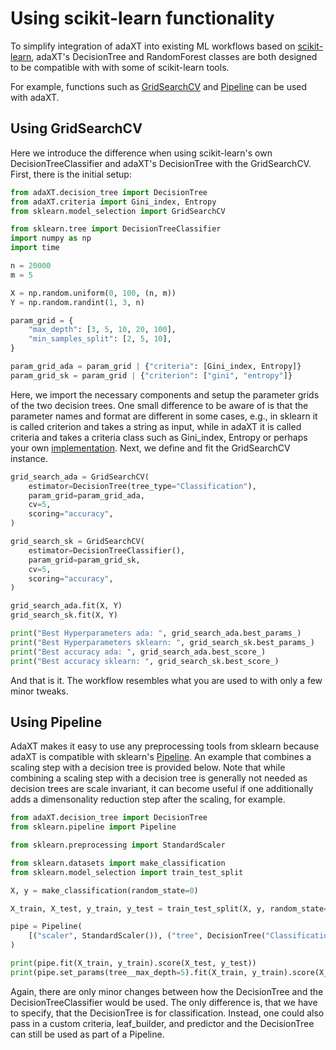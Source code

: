 # Using scikit-learn functionality

To simplify integration of adaXT into existing ML workflows based on [scikit-learn](https://scikit-learn.org),
adaXT's DecisionTree and RandomForest classes are both designed to be compatible with
with some of scikit-learn tools.

For example, functions such as
[GridSearchCV](https://scikit-learn.org/stable/modules/generated/sklearn.model_selection.GridSearchCV.html)
and
[Pipeline](https://scikit-learn.org/stable/modules/generated/sklearn.pipeline.Pipeline.html)
can be used with adaXT.


## Using GridSearchCV
Here we introduce the difference when using scikit-learn's own
DecisionTreeClassifier and adaXT's DecisionTree with the GridSearchCV. First,
there is the initial setup:

```python
from adaXT.decision_tree import DecisionTree
from adaXT.criteria import Gini_index, Entropy
from sklearn.model_selection import GridSearchCV

from sklearn.tree import DecisionTreeClassifier
import numpy as np
import time

n = 20000
m = 5

X = np.random.uniform(0, 100, (n, m))
Y = np.random.randint(1, 3, n)

param_grid = {
    "max_depth": [3, 5, 10, 20, 100],
    "min_samples_split": [2, 5, 10],
}

param_grid_ada = param_grid | {"criteria": [Gini_index, Entropy]}
param_grid_sk = param_grid | {"criterion": ["gini", "entropy"]}
```
Here, we import the necessary components and setup the parameter grids of the
two decision trees. One small difference to be aware of is that the parameter names
and format are different in some cases, e.g., in sklearn it is called criterion and
takes a string as input, while in adaXT it is called criteria and takes a criteria class
such as Gini_index, Entropy or perhaps your own [implementation](creatingCriteria.md).
Next, we define and fit the GridSearchCV instance.

```python
grid_search_ada = GridSearchCV(
    estimator=DecisionTree(tree_type="Classification"),
    param_grid=param_grid_ada,
    cv=5,
    scoring="accuracy",
)

grid_search_sk = GridSearchCV(
    estimator=DecisionTreeClassifier(),
    param_grid=param_grid_sk,
    cv=5,
    scoring="accuracy",
)

grid_search_ada.fit(X, Y)
grid_search_sk.fit(X, Y)

print("Best Hyperparameters ada: ", grid_search_ada.best_params_)
print("Best Hyperparameters sklearn: ", grid_search_sk.best_params_)
print("Best accuracy ada: ", grid_search_ada.best_score_)
print("Best accuracy sklearn: ", grid_search_sk.best_score_)

```
And that is it. The workflow resembles what you are used to with only a few
minor tweaks.

## Using Pipeline
AdaXT makes it easy to use any preprocessing tools from sklearn because adaXT
is compatible with sklearn's
[Pipeline](https://scikit-learn.org/1.5/modules/generated/sklearn.pipeline.Pipeline.html).
An example that combines a scaling step with a decision tree is provided below. Note that
while combining a scaling step with a decision tree is generally not needed as
decision trees are scale invariant, it can become useful if one additionally 
adds a dimensonality reduction step after the scaling, for example.
```python
from adaXT.decision_tree import DecisionTree
from sklearn.pipeline import Pipeline

from sklearn.preprocessing import StandardScaler

from sklearn.datasets import make_classification
from sklearn.model_selection import train_test_split

X, y = make_classification(random_state=0)

X_train, X_test, y_train, y_test = train_test_split(X, y, random_state=0)

pipe = Pipeline(
    [("scaler", StandardScaler()), ("tree", DecisionTree("Classification"))]
)

print(pipe.fit(X_train, y_train).score(X_test, y_test))
print(pipe.set_params(tree__max_depth=5).fit(X_train, y_train).score(X_test, y_test))
```

Again, there are only minor changes between how the DecisionTree and the
DecisionTreeClassifier would be used. The only difference is, that we have to
specify, that the DecisionTree is for classification. Instead, one could also pass
in a custom criteria, leaf_builder, and predictor and the DecisionTree can still be
used as part of a Pipeline.






